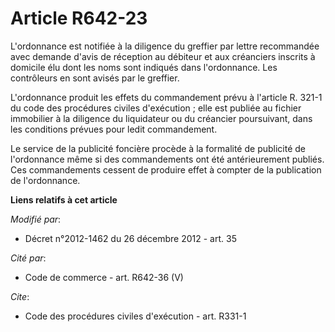# Article R642-23

L'ordonnance est notifiée à la diligence du greffier par lettre recommandée avec demande d'avis de réception au débiteur et
aux créanciers inscrits à domicile élu dont les noms sont indiqués dans l'ordonnance. Les contrôleurs en sont avisés par le
greffier. 

L'ordonnance produit les effets du commandement prévu à l'article R. 321-1 du code des procédures civiles d'exécution ; elle
est publiée au fichier immobilier à la diligence du liquidateur ou du créancier poursuivant, dans les conditions prévues pour
ledit commandement. 

Le service de la publicité foncière procède à la formalité de publicité de l'ordonnance même si des commandements ont été
antérieurement publiés. Ces commandements cessent de produire effet à compter de la publication de l'ordonnance.

**Liens relatifs à cet article**

_Modifié par_:

  - Décret n°2012-1462 du 26 décembre 2012 - art. 35

_Cité par_:

  - Code de commerce - art. R642-36 (V)

_Cite_:

  - Code des procédures civiles d'exécution - art. R331-1
